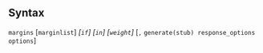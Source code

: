 ## Syntax

`margins` \[`marginlist`\] _\[`if`\]
\[`in`\]_ _\[`weight`\]_ \[`,`
`generate(stub) response_options options`\]

